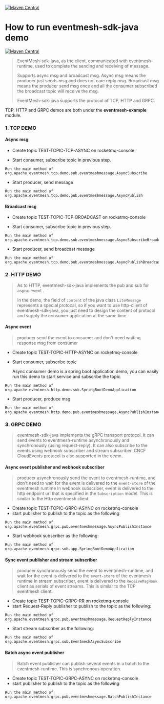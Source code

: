 [![Maven Central](https://maven-badges.herokuapp.com/maven-central/org.apache.eventmesh/eventmesh-sdk-java/badge.svg)](https://maven-badges.herokuapp.com/maven-central/org.apache.eventmesh/eventmesh-sdk-java)
# How to run eventmesh-sdk-java demo

[![Maven Central](https://maven-badges.herokuapp.com/maven-central/org.apache.eventmesh/eventmesh-sdk-java/badge.svg)](https://maven-badges.herokuapp.com/maven-central/org.apache.eventmesh/eventmesh-sdk-java)

> EventMesh-sdk-java, as the client, communicated with eventmesh-runtime, used to complete the sending and receiving of message.
>
> Supports async msg and broadcast msg. Async msg means the producer just sends msg and does not care reply msg. Broadcast msg means the producer send msg once and all the consumer subscribed the broadcast topic will receive the msg.
>
> EventMesh-sdk-java supports the protocol of TCP, HTTP and GRPC.

TCP, HTTP and GRPC demos are both under the **eventmesh-example** module.

### 1. TCP DEMO

#### Async msg

- Create topic TEST-TOPIC-TCP-ASYNC on rocketmq-console

- Start consumer, subscribe topic in previous step.

```
Run the main method of org.apache.eventmesh.tcp.demo.sub.eventmeshmessage.AsyncSubscribe
```

- Start producer, send message

```
Run the main method of org.apache.eventmesh.tcp.demo.pub.eventmeshmessage.AsyncPublish
```

#### Broadcast msg

- Create topic TEST-TOPIC-TCP-BROADCAST on rocketmq-console

- Start consumer, subscribe topic in previous step.

```
Run the main method of org.apache.eventmesh.tcp.demo.sub.eventmeshmessage.AsyncSubscribeBroadcast
```

- Start producer, send broadcast message

```
Run the main method of org.apache.eventmesh.tcp.demo.pub.eventmeshmessage.AsyncPublishBroadcast
```

### 2. HTTP DEMO

> As to HTTP, eventmesh-sdk-java implements  the pub and sub for async event .
>
> In the demo, the field of `content` of the java class `LiteMessage` represents a special protocal, so if you want to use http-client of eventmesh-sdk-java, you just need to design the content of protocol and supply the consumer application at the same time.

#### Async event

> producer send the event to consumer and don't need waiting response msg from consumer

- Create topic TEST-TOPIC-HTTP-ASYNC on rocketmq-console

- Start consumer, subscribe topic

  Async consumer demo is a spring boot application demo, you can easily run this demo to start service and subscribe the
  topic.

```
Run the main method of org.apache.eventmesh.http.demo.sub.SpringBootDemoApplication
```

- Start producer, produce msg

```
Run the main method of org.apache.eventmesh.http.demo.pub.eventmeshmessage.AsyncPublishInstance
```

### 3. GRPC DEMO

> eventmesh-sdk-java implements the gRPC transport protocol. It can send events to eventmesh-runtime asynchronously
> and synchronously (using request-reply). It can also subscribe to the events using webhook subscriber and stream subscriber.
> CNCF CloudEvents protocol is also supported in the demo.

#### Async event publisher and webhook subscriber

> producer asynchronously send the event to eventmesh-runtime, and don't need to wait for the event is delivered to the `event-store` of the eventmesh runtime
> In webhook subscriber, event is delivered to the http endpoint url that is specified in the `Subscription` model. This is similar to the Http eventmesh client.

- Create topic TEST-TOPIC-GRPC-ASYNC on rocketmq-console
- start publisher to publish to the topic as the following:

```
Run the main method of org.apache.eventmesh.grpc.pub.eventmeshmessage.AsyncPublishInstance
```

- Start webhook subscriber as the following:

```
Run the main method of org.apache.eventmesh.grpc.sub.app.SpringBootDemoApplication
```

#### Sync event publisher and stream subscriber

> producer synchronously send the event to eventmesh-runtime, and wait for the event is delivered to the `event-store` of the eventmesh runtime
> In stream subscriber, event is delivered to the `ReceiveMsgHook` client as serials of event streams. This is similar to the TCP eventmesh client.

- Create topic TEST-TOPIC-GRPC-RR on rocketmq-console
- start Request-Reply publisher to publish to the topic as the following:

```
Run the main method of org.apache.eventmesh.grpc.pub.eventmeshmessage.RequestReplyInstance
```

- Start stream subscriber as the following:

```
Run the main method of org.apache.eventmesh.grpc.sub.EventmeshAsyncSubscribe
```

#### Batch async event publisher

> Batch event publisher can publish several events in a batch to the eventmesh-runtime. This is synchronous operation.

- Create topic TEST-TOPIC-GRPC-ASYNC on rocketmq-console
- start publisher to publish to the topic as the following:

```
Run the main method of org.apache.eventmesh.grpc.pub.eventmeshmessage.BatchPublishInstance
```
